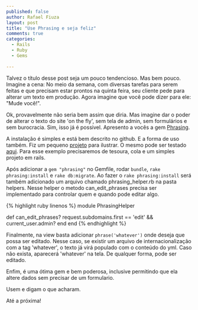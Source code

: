 ```yaml
---
published: false
author: Rafael Fiuza
layout: post
title: "Use Phrasing e seja feliz"
comments: true
categories:
  - Rails
  - Ruby
  - Gems
  
---
```


Talvez o título desse post seja um pouco tendencioso. Mas bem pouco.
Imagine a cena: No meio da semana, com diversas tarefas para serem feitas e que precisam estar prontos na quinta feira, seu cliente pede para alterar um texto em produção. Agora imagine que você pode dizer para ele: "Mude você!".

<!--more-->

Ok, provavelmente não seria bem assim que diria. Mas imagine dar o poder de alterar o texto do site 'on the fly', sem tela de admin, sem formulários e sem burocracia.
Sim, isso já é possivel. Apresento a vocês a gem [Phrasing](https://github.com/infinum/phrasing).


A instalação é simples e está bem descrito no github. E a forma de uso também. Fiz um pequeno [projeto](https://github.com/guiloyins/test-phrasing) para ilustrar. O mesmo pode ser testado [aqui](http://phrasing-test.herokuapp.com/edit).
Para esse exemplo precisaremos de tesoura, cola e um simples projeto em rails.

Após adicionar a `gem "phrasing"` no Gemfile, rodar `bundle`, `rake phrasing:install` e `rake db:migrate`. Ao fazer o `rake phrasing:install` será também adicionado um arquivo chamado phrasing_helper.rb na pasta helpers. Nesse helper o metodo can_edit_phrases precisa ser implementado para controlar quem e quando pode editar algo.

{% highlight ruby linenos %}
module PhrasingHelper

  def can_edit_phrases?
    request.subdomains.first == 'edit' && current_user.admin?
  end
end
{% endhighlight %}

Finalmente, na view basta adicionar `phrase('whatever')` onde deseja que possa ser editado. Nesse caso, se existir um arquivo de internacionalização com a tag 'whatever', o texto já virá populado com o conteúdo do yml. Caso não exista, aparecerá 'whatever' na tela. De qualquer forma, pode ser editado.

Enfim, é uma ótima gem e bem poderosa, inclusive permitindo que ela altere dados sem precisar de um formulario.

Usem e digam o que acharam.

Até a próxima!

